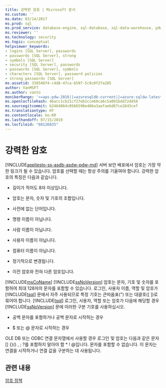 ```yaml
---
title: 강력한 암호 | Microsoft 문서
ms.custom: ''
ms.date: 03/14/2017
ms.prod: sql
ms.prod_service: database-engine, sql-database, sql-data-warehouse, pdw
ms.reviewer: ''
ms.technology: security
ms.topic: conceptual
helpviewer_keywords:
- logins [SQL Server], passwords
- passwords [SQL Server], strong
- symbols [SQL Server]
- security [SQL Server], passwords
- passwords [SQL Server], symbols
- characters [SQL Server], password policies
- strong passwords [SQL Server]
ms.assetid: 338548f4-c4d8-47ca-b597-5c9c0f2fa205
author: VanMSFT
ms.author: vanto
monikerRange: '>=aps-pdw-2016||=azuresqldb-current||=azure-sqldw-latest||>=sql-server-2016||=sqlallproducts-allversions||>=sql-server-linux-2017||=azuresqldb-mi-current'
ms.openlocfilehash: 46acc1cb21cf27eb2cce60ca6c5a091bdd72d458
ms.sourcegitcommit: b2464064c0566590e486a3aafae6d67ce2645cef
ms.translationtype: HT
ms.contentlocale: ko-KR
ms.lasthandoff: 07/15/2019
ms.locfileid: "68126835"
---
```

# <a name="strong-passwords"></a>강력한 암호
[!INCLUDE[appliesto-ss-asdb-asdw-pdw-md](../../includes/appliesto-ss-asdb-asdw-pdw-md.md)]
  서버 보안 배포에서 암호는 가장 약한 링크가 될 수 있습니다. 암호를 선택할 때는 항상 주의를 기울여야 합니다. 강력한 암호의 특징은 다음과 같습니다.  
  
-   길이가 적어도 8자 이상입니다.  
  
-   암호는 문자, 숫자 및 기호의 조합입니다.  
  
-   사전에 없는 단어입니다.  
  
-   명령 이름이 아닙니다.  
  
-   사람 이름이 아닙니다.  
  
-   사용자 이름이 아닙니다.  
  
-   컴퓨터 이름이 아닙니다.  
  
-   정기적으로 변경됩니다.  
  
-   이전 암호와 전혀 다른 암호입니다.  
  
 [!INCLUDE[msCoName](../../includes/msconame-md.md)] [!INCLUDE[ssNoVersion](../../includes/ssnoversion-md.md)] 암호는 문자, 기호 및 숫자를 포함하여 최대 128자의 문자를 포함할 수 있습니다. 로그인, 사용자 이름, 역할 및 암호가 [!INCLUDE[tsql](../../includes/tsql-md.md)] 문에서 자주 사용되므로 특정 기호는 큰따옴표(") 또는 대괄호([ ])로 묶어야 합니다. [!INCLUDE[tsql](../../includes/tsql-md.md)] 로그인, 사용자, 역할 또는 암호가 다음에 해당할 경우 [!INCLUDE[ssNoVersion](../../includes/ssnoversion-md.md)] 문에 이러한 구분 기호를 사용하십시오.  
  
-   공백 문자를 포함하거나 공백 문자로 시작하는 경우  
  
-   $ 또는 \@ 문자로 시작하는 경우  
  
 OLE DB 또는 ODBC 연결 문자열에서 사용할 경우 로그인 및 암호는 다음과 같은 문자 [] {}() , ; ?를 포함하지 말아야 함 * ! \@입니다. 문자를 포함할 수 없습니다. 이 문자는 연결을 시작하거나 연결 값을 구분하는 데 사용됩니다.  
  
## <a name="related-content"></a>관련 내용  
 [암호 정책](../../relational-databases/security/password-policy.md)  
  
  
